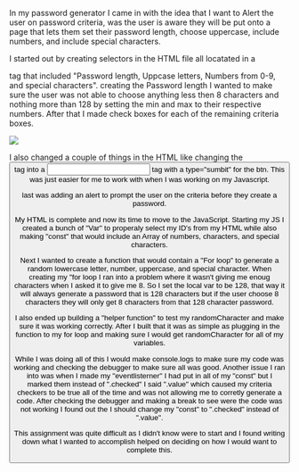 In my password generator I came in with the idea that I want to Alert the user on password criteria, was the user is aware they will be put onto a page that lets them set their password length, choose uppercase, include numbers, and include special characters.

I started out by creating selectors in the HTML file all locatated in a <Form> tag that included "Password length, Uppcase letters, Numbers from 0-9, and special characters". 
creating the Password length I wanted to make sure the user was not able to choose anything less then 8 characters and nothing more than 128 by setting the min and max to their respective numbers.
After that I made check boxes for each of the remaining criteria boxes.

<img src=https://github.com/Ryebread5555/module-3-dec-12-2022/Develop/assets/Criteria%20Selectors.jpg>


I also changed a couple of things in the HTML like changing the <button> tag into a <input> tag with a type="sumbit" for the btn. This was just easier for me to work with when I was working on my Javascript.


last was adding an alert to prompt the user on the criteria before they create a password. 


My HTML is complete and now its time to move to the JavaScript.
Starting my JS I created a bunch of "Var" to properaly select my ID's from my HTML while also making "const" that would include an Array of numbers, characters, and special characters.



Next I wanted to create a function that would contain a "For loop" to generate a random lowercase letter, number, uppercase, and special character. When creating my "for loop I ran into a problem where it wasn't giving me enoug characters when I asked it to give me 8. So I set the local var to be 128, that way it will always generate a password that is 128 characters but if the user choose 8 characters they will only get 8 characters from that 128 character password. 





I also ended up building a "helper function" to test my randomCharacter and make sure it was working correctly. After I built that it was as simple as plugging in the function to my for loop and making sure I would get randomCharacter for all of my variables.


While I was doing all of this I would make console.logs to make sure my code was working and checking the debugger to make sure all was good.
Another issue I ran into was when I made my "eventlisterner" I had put in all of my "const" but I marked them instead of ".checked" I said ".value" which caused my criteria checkers to be true all of the time and was not allowing me to corretly generate a code. After checking the debugger and making a break to see were the code was not working I found out the I should change my "const" to ".checked" instead of ".value".




This assignment was quite difficult as I didn't know were to start and I found writing down what I wanted to accomplish helped on deciding on how I would want to complete this.

